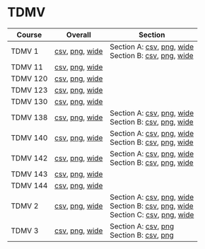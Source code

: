 # TDMV

| Course | Overall | Section |
| ------ | ------- | ------- |
| TDMV 1 | [csv](https://github.com/UCSD-Historical-Enrollment-Data/2023Fall/blob/main/overall/TDMV%201.csv), [png](https://raw.githubusercontent.com/UCSD-Historical-Enrollment-Data/2023Fall/main/plot_overall/TDMV%201.png), [wide](https://raw.githubusercontent.com/UCSD-Historical-Enrollment-Data/2023Fall/main/plot_overall_wide/TDMV%201.png) | Section A: [csv](https://github.com/UCSD-Historical-Enrollment-Data/2023Fall/blob/main/section/TDMV%201_A.csv), [png](https://raw.githubusercontent.com/UCSD-Historical-Enrollment-Data/2023Fall/main/plot_section/TDMV%201_A.png), [wide](https://raw.githubusercontent.com/UCSD-Historical-Enrollment-Data/2023Fall/main/plot_section_wide/TDMV%201_A.png)<br>Section B: [csv](https://github.com/UCSD-Historical-Enrollment-Data/2023Fall/blob/main/section/TDMV%201_B.csv), [png](https://raw.githubusercontent.com/UCSD-Historical-Enrollment-Data/2023Fall/main/plot_section/TDMV%201_B.png), [wide](https://raw.githubusercontent.com/UCSD-Historical-Enrollment-Data/2023Fall/main/plot_section_wide/TDMV%201_B.png) |
| TDMV 11 | [csv](https://github.com/UCSD-Historical-Enrollment-Data/2023Fall/blob/main/overall/TDMV%2011.csv), [png](https://raw.githubusercontent.com/UCSD-Historical-Enrollment-Data/2023Fall/main/plot_overall/TDMV%2011.png), [wide](https://raw.githubusercontent.com/UCSD-Historical-Enrollment-Data/2023Fall/main/plot_overall_wide/TDMV%2011.png) |  |
| TDMV 120 | [csv](https://github.com/UCSD-Historical-Enrollment-Data/2023Fall/blob/main/overall/TDMV%20120.csv), [png](https://raw.githubusercontent.com/UCSD-Historical-Enrollment-Data/2023Fall/main/plot_overall/TDMV%20120.png), [wide](https://raw.githubusercontent.com/UCSD-Historical-Enrollment-Data/2023Fall/main/plot_overall_wide/TDMV%20120.png) |  |
| TDMV 123 | [csv](https://github.com/UCSD-Historical-Enrollment-Data/2023Fall/blob/main/overall/TDMV%20123.csv), [png](https://raw.githubusercontent.com/UCSD-Historical-Enrollment-Data/2023Fall/main/plot_overall/TDMV%20123.png), [wide](https://raw.githubusercontent.com/UCSD-Historical-Enrollment-Data/2023Fall/main/plot_overall_wide/TDMV%20123.png) |  |
| TDMV 130 | [csv](https://github.com/UCSD-Historical-Enrollment-Data/2023Fall/blob/main/overall/TDMV%20130.csv), [png](https://raw.githubusercontent.com/UCSD-Historical-Enrollment-Data/2023Fall/main/plot_overall/TDMV%20130.png), [wide](https://raw.githubusercontent.com/UCSD-Historical-Enrollment-Data/2023Fall/main/plot_overall_wide/TDMV%20130.png) |  |
| TDMV 138 | [csv](https://github.com/UCSD-Historical-Enrollment-Data/2023Fall/blob/main/overall/TDMV%20138.csv), [png](https://raw.githubusercontent.com/UCSD-Historical-Enrollment-Data/2023Fall/main/plot_overall/TDMV%20138.png), [wide](https://raw.githubusercontent.com/UCSD-Historical-Enrollment-Data/2023Fall/main/plot_overall_wide/TDMV%20138.png) | Section A: [csv](https://github.com/UCSD-Historical-Enrollment-Data/2023Fall/blob/main/section/TDMV%20138_A.csv), [png](https://raw.githubusercontent.com/UCSD-Historical-Enrollment-Data/2023Fall/main/plot_section/TDMV%20138_A.png), [wide](https://raw.githubusercontent.com/UCSD-Historical-Enrollment-Data/2023Fall/main/plot_section_wide/TDMV%20138_A.png)<br>Section B: [csv](https://github.com/UCSD-Historical-Enrollment-Data/2023Fall/blob/main/section/TDMV%20138_B.csv), [png](https://raw.githubusercontent.com/UCSD-Historical-Enrollment-Data/2023Fall/main/plot_section/TDMV%20138_B.png), [wide](https://raw.githubusercontent.com/UCSD-Historical-Enrollment-Data/2023Fall/main/plot_section_wide/TDMV%20138_B.png) |
| TDMV 140 | [csv](https://github.com/UCSD-Historical-Enrollment-Data/2023Fall/blob/main/overall/TDMV%20140.csv), [png](https://raw.githubusercontent.com/UCSD-Historical-Enrollment-Data/2023Fall/main/plot_overall/TDMV%20140.png), [wide](https://raw.githubusercontent.com/UCSD-Historical-Enrollment-Data/2023Fall/main/plot_overall_wide/TDMV%20140.png) | Section A: [csv](https://github.com/UCSD-Historical-Enrollment-Data/2023Fall/blob/main/section/TDMV%20140_A.csv), [png](https://raw.githubusercontent.com/UCSD-Historical-Enrollment-Data/2023Fall/main/plot_section/TDMV%20140_A.png), [wide](https://raw.githubusercontent.com/UCSD-Historical-Enrollment-Data/2023Fall/main/plot_section_wide/TDMV%20140_A.png)<br>Section B: [csv](https://github.com/UCSD-Historical-Enrollment-Data/2023Fall/blob/main/section/TDMV%20140_B.csv), [png](https://raw.githubusercontent.com/UCSD-Historical-Enrollment-Data/2023Fall/main/plot_section/TDMV%20140_B.png), [wide](https://raw.githubusercontent.com/UCSD-Historical-Enrollment-Data/2023Fall/main/plot_section_wide/TDMV%20140_B.png) |
| TDMV 142 | [csv](https://github.com/UCSD-Historical-Enrollment-Data/2023Fall/blob/main/overall/TDMV%20142.csv), [png](https://raw.githubusercontent.com/UCSD-Historical-Enrollment-Data/2023Fall/main/plot_overall/TDMV%20142.png), [wide](https://raw.githubusercontent.com/UCSD-Historical-Enrollment-Data/2023Fall/main/plot_overall_wide/TDMV%20142.png) | Section A: [csv](https://github.com/UCSD-Historical-Enrollment-Data/2023Fall/blob/main/section/TDMV%20142_A.csv), [png](https://raw.githubusercontent.com/UCSD-Historical-Enrollment-Data/2023Fall/main/plot_section/TDMV%20142_A.png), [wide](https://raw.githubusercontent.com/UCSD-Historical-Enrollment-Data/2023Fall/main/plot_section_wide/TDMV%20142_A.png)<br>Section B: [csv](https://github.com/UCSD-Historical-Enrollment-Data/2023Fall/blob/main/section/TDMV%20142_B.csv), [png](https://raw.githubusercontent.com/UCSD-Historical-Enrollment-Data/2023Fall/main/plot_section/TDMV%20142_B.png), [wide](https://raw.githubusercontent.com/UCSD-Historical-Enrollment-Data/2023Fall/main/plot_section_wide/TDMV%20142_B.png) |
| TDMV 143 | [csv](https://github.com/UCSD-Historical-Enrollment-Data/2023Fall/blob/main/overall/TDMV%20143.csv), [png](https://raw.githubusercontent.com/UCSD-Historical-Enrollment-Data/2023Fall/main/plot_overall/TDMV%20143.png), [wide](https://raw.githubusercontent.com/UCSD-Historical-Enrollment-Data/2023Fall/main/plot_overall_wide/TDMV%20143.png) |  |
| TDMV 144 | [csv](https://github.com/UCSD-Historical-Enrollment-Data/2023Fall/blob/main/overall/TDMV%20144.csv), [png](https://raw.githubusercontent.com/UCSD-Historical-Enrollment-Data/2023Fall/main/plot_overall/TDMV%20144.png), [wide](https://raw.githubusercontent.com/UCSD-Historical-Enrollment-Data/2023Fall/main/plot_overall_wide/TDMV%20144.png) |  |
| TDMV 2 | [csv](https://github.com/UCSD-Historical-Enrollment-Data/2023Fall/blob/main/overall/TDMV%202.csv), [png](https://raw.githubusercontent.com/UCSD-Historical-Enrollment-Data/2023Fall/main/plot_overall/TDMV%202.png), [wide](https://raw.githubusercontent.com/UCSD-Historical-Enrollment-Data/2023Fall/main/plot_overall_wide/TDMV%202.png) | Section A: [csv](https://github.com/UCSD-Historical-Enrollment-Data/2023Fall/blob/main/section/TDMV%202_A.csv), [png](https://raw.githubusercontent.com/UCSD-Historical-Enrollment-Data/2023Fall/main/plot_section/TDMV%202_A.png), [wide](https://raw.githubusercontent.com/UCSD-Historical-Enrollment-Data/2023Fall/main/plot_section_wide/TDMV%202_A.png)<br>Section B: [csv](https://github.com/UCSD-Historical-Enrollment-Data/2023Fall/blob/main/section/TDMV%202_B.csv), [png](https://raw.githubusercontent.com/UCSD-Historical-Enrollment-Data/2023Fall/main/plot_section/TDMV%202_B.png), [wide](https://raw.githubusercontent.com/UCSD-Historical-Enrollment-Data/2023Fall/main/plot_section_wide/TDMV%202_B.png)<br>Section C: [csv](https://github.com/UCSD-Historical-Enrollment-Data/2023Fall/blob/main/section/TDMV%202_C.csv), [png](https://raw.githubusercontent.com/UCSD-Historical-Enrollment-Data/2023Fall/main/plot_section/TDMV%202_C.png), [wide](https://raw.githubusercontent.com/UCSD-Historical-Enrollment-Data/2023Fall/main/plot_section_wide/TDMV%202_C.png) |
| TDMV 3 | [csv](https://github.com/UCSD-Historical-Enrollment-Data/2023Fall/blob/main/overall/TDMV%203.csv), [png](https://raw.githubusercontent.com/UCSD-Historical-Enrollment-Data/2023Fall/main/plot_overall/TDMV%203.png), [wide](https://raw.githubusercontent.com/UCSD-Historical-Enrollment-Data/2023Fall/main/plot_overall_wide/TDMV%203.png) | Section A: [csv](https://github.com/UCSD-Historical-Enrollment-Data/2023Fall/blob/main/section/TDMV%203_A.csv), [png](https://raw.githubusercontent.com/UCSD-Historical-Enrollment-Data/2023Fall/main/plot_section/TDMV%203_A.png)<br>Section B: [csv](https://github.com/UCSD-Historical-Enrollment-Data/2023Fall/blob/main/section/TDMV%203_B.csv), [png](https://raw.githubusercontent.com/UCSD-Historical-Enrollment-Data/2023Fall/main/plot_section/TDMV%203_B.png) |
